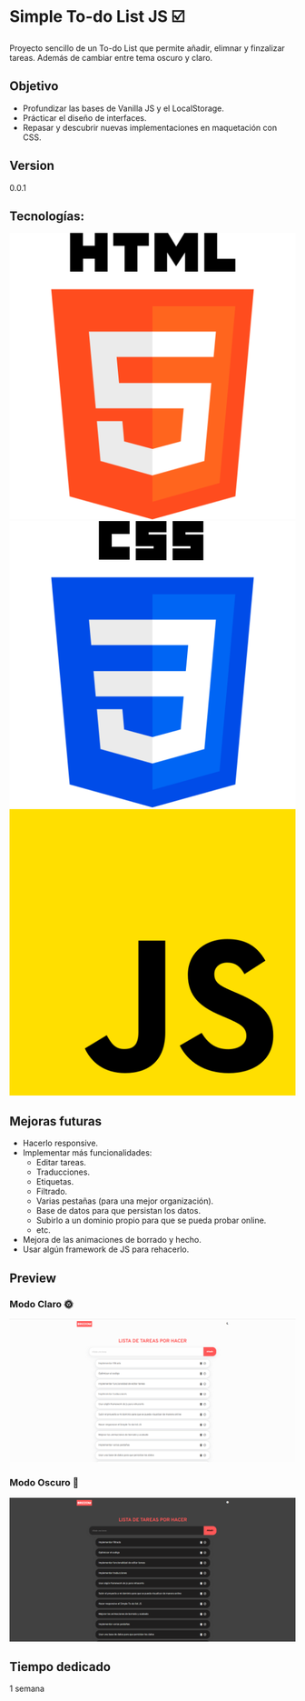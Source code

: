# Simple To-do List JS :ballot_box_with_check:

Proyecto sencillo de un To-do List que permite añadir, elimnar y finzalizar tareas. Además de cambiar entre tema oscuro y claro.

## Objetivo
- Profundizar las bases de Vanilla JS y el LocalStorage.
- Prácticar el diseño de interfaces.
- Repasar y descubrir nuevas implementaciones en maquetación con CSS.

## Version
0.0.1

## Tecnologías:
![HTML](assets/img/html-5.png) ![CSS](assets/img/css-3.png) ![JS](assets/img/js.png)

## Mejoras futuras
- Hacerlo responsive.
- Implementar más funcionalidades: 
  - Editar tareas.
  - Traducciones.
  - Etiquetas.
  - Filtrado. 
  - Varias pestañas (para una mejor organización).
  - Base de datos para que persistan los datos.
  - Subirlo a un dominio propio para que se pueda probar online.
  - etc.
- Mejora de las animaciones de borrado y hecho.
- Usar algún framework de JS para rehacerlo. 

## Preview
### Modo Claro :sun_with_face:
![Preview modo claro](assets/img/Preview-modo-claro.png)

### Modo Oscuro :new_moon_with_face:
![Preview modo oscuro](assets/img/Preview-modo-oscuro.png)

## Tiempo dedicado
1 semana